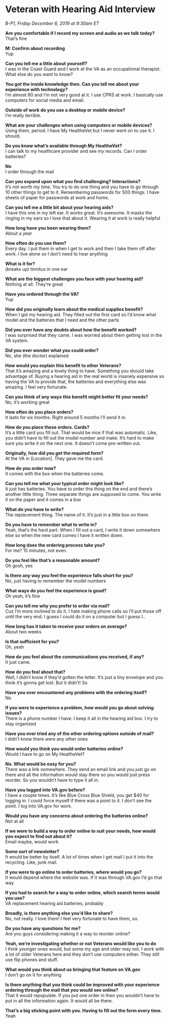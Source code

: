 # Veteran with Hearing Aid Interview

_B-P1, Friday December 6, 2019 at 9:30am ET_
 
**Are you comfortable if I record my screen and audio as we talk today?** <br>
That’s fine 

**M: Confirm about recording**<br>
Yup

**Can you tell me a little about yourself?**<br>
I was in the Coast Guard and I work at the VA as an occupational therapist. What else do you want to know?

**You got the inside knowledge then. Can you tell me about your experience with technology?** <br>
I’m almost 60 and I’m not very good at it. I use CPRS at work. I basically use computers for social media and email. 

**Outside of work do you use a desktop or mobile device?** <br>
I’m really terrible. 

**What are your challenges when using computers or mobile devices?** <br>
Using them, period. I have My HealtheVet but I never went on to use it. I should. 

**Do you know what’s available through My HealtheVet?** <br>
I can talk to my healthcare provider and see my records. Can I order batteries?

**No** <br>
I order through the mail 

**Can you expand upon what you find challenging? Interactions?** <br>
It’s not worth my time. You try to do one thing and you have to go through 10 other things to get to it. Remembering passwords for 500 things. I have sheets of paper for passwords at work and home. 

**Can you tell me a little bit about your hearing aids?** <br>
I have this one in my left ear. It works great. It’s awesome. It masks the ringing in my ears so I love that about it. Wearing it at work is really helpful 

**How long have you been wearing them?** <br>
About a year 

**How often do you use them?** <br>
Every day. I put them in when I get to work and then I take them off after work. I live alone so I don’t need to hear anything

**What is it for?** <br>
(breaks up) tinnitus in one ear

**What are the biggest challenges you face with your hearing aid?** <br>
Nothing at all. They’re great 

**Have you ordered through the VA?** <br>
Yup

**How did you originally learn about the medical supplies benefit?** <br>
When I got my hearing aid. They filled out the first card so I’d know what model and the batteries that I need and the other parts

**Did you ever have any doubts about how the benefit worked?** <br>
I was surprised that they came. I was worried about them getting lost in the VA system.

**Did you ever wonder what you could order?** <br>
No, she (the doctor) explained 

**How would you explain this benefit to other Veterans?** <br>
That it’s amazing and a lovely thing to have. Something you should take advantage of. Buying a hearing aid in the real world is insanely expensive so having the VA to provide that, the batteries and everything else was amazing. I feel very fortunate.

**Can you think of any ways this benefit might better fit your needs?** <br>
No, it’s working great 

**How often do you place orders?** <br>
It lasts for six months. Right around 5 months I’ll send it in. 

**How do you place these orders. Cards?** <br>
It’s a little card you fill out. That would be nice if that was automatic. Like, you didn’t have to fill out the model number and make. It’s hard to make sure you write it on the next one. It doesn’t come pre-written out.

**Originally, how did you get the required form?** <br>
At the VA in [Location]. They gave me the card.

**How do you order now?** <br>
It comes with the box when the batteries come.

**Can you tell me what your typical order might look like?** <br>
It just has batteries. You have to order this thing on the end and there’s another little thing. Three separate things are supposed to come. You write it on the paper and it comes in a box

**What do you have to write?** <br>
The replacement thing. The name of it. It’s just in a little box on there. 

**Do you have to remember what to write in?** <br>
Yeah, that’s the hard part. When I fill out a card, I write it down somewhere else so when the new card comes I have it written down. 

**How long does the ordering process take you?** <br>
For me? 15 minutes, not even. 

**Do you feel like that’s a reasonable amount?** <br>
Oh gosh, yes 

**Is there any way you feel the experience falls short for you?** <br>
No, just having to remember the model numbers 

**What ways do you feel the experience is good?** <br>
Oh yeah, it’s fine 

**Can you tell me why you prefer to order via mail?** <br>
Cuz I’m more inclined to do it. I hate making phone calls so I’ll put those off until the very end. I guess I could do it on a computer but I guess I..

**How long has it taken to receive your orders on average?** <br>
About two weeks

**Is that sufficient for you?** <br>
Oh, yeah

**How do you feel about the communications you received, if any?** <br>
It just came. 

**How do you feel about that?** <br>
Well, I didn’t know if they’d gotten the letter. It’s just a tiny envelope and you think it’s gonna get lost. But it didn’t! So 

**Have you ever encountered any problems with the ordering itself?** <br>
No

**If you were to experience a problem, how would you go about solving issues?** <br>
There is a phone number I have. I keep it all in the hearing aid box. I try to stay organized 

**Have you ever tried any of the other ordering options outside of mail?** <br>
I didn’t know there were any other ones

**How would you think you would order batteries online?** <br>
Would I have to go on My HealtheVet?

**No. What would be easy for you?** <br>
There was a link somewhere. They send an email link and you just go on there and all the information would stay there so you would just press reorder. So you wouldn’t have to type it all in.

**Have you logged into VA.gov before?** <br>
I have a couple times. It’s like Blue Cross Blue Shield, you get $40 for logging in. I could force myself if there was a point to it. I don’t see the point. I log into VA.gov for work.

**Would you have any concerns about ordering the batteries online?** <br>
Not at all

**If we were to build a way to order online to suit your needs, how would you expect to find out about it?** <br>
Email maybe, would work

**Some sort of newsletter?** <br>
It would be better by itself. A lot of times when I get mail I put it into the recycling. Like, junk mail. 

**If you were to go online to order batteries, where would you go?** <br>
It would depend where the website was. If it was through VA.gov I’d go that way

**If you had to search for a way to order online, which search terms would you use?** <br>
VA replacement hearing aid batteries, probably 

**Broadly, is there anything else you’d like to share?** <br>
No, not really. I love them! I feel very fortunate to have them, so. 

**Do you have any questions for me?** <br>
Are you guys considering making it a way to reorder online?

**Yeah, we’re investigating whether or not Veterans would like you to do** <br>
I think younger ones would, but some my age and older may not. I work with a lot of older Veterans here and they don’t use computers either. They still use flip phones and stuff.

**What would you think about us bringing that feature on VA.gov** <br>
I don’t go on it for anything 

**Is there anything that you think could be improved with your experience ordering through the mail that you would see online?** <br>
That it would repopulate. If you put one order in then you wouldn’t have to put in all the information again. It would all be there.

**That’s a big sticking point with you. Having to fill out the form every time.** <br> 
Yeah 
